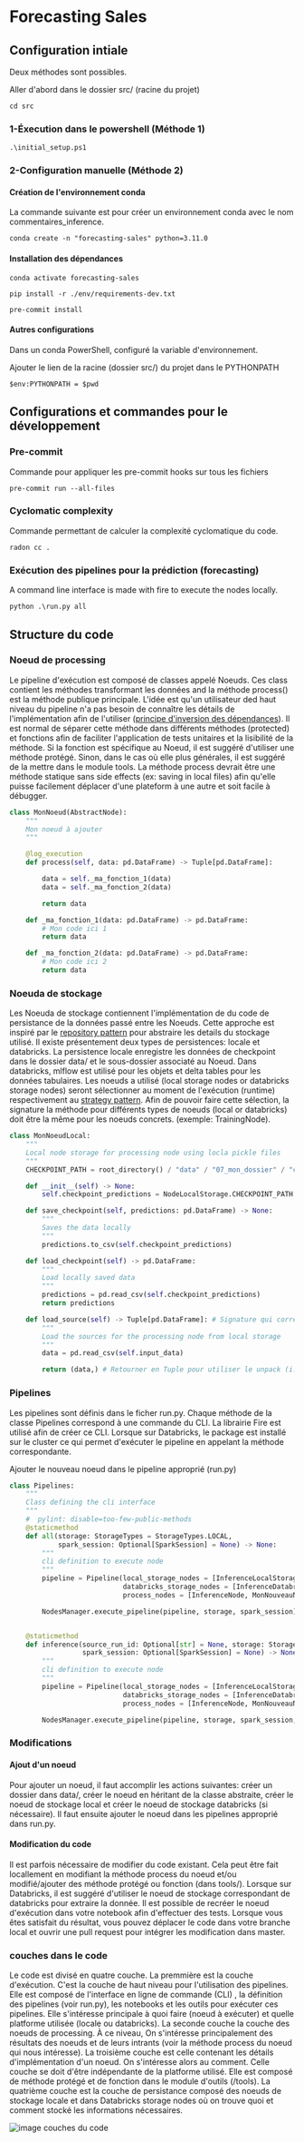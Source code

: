 # Forecasting Sales

## Configuration intiale

Deux méthodes sont possibles.

Aller d'abord dans le dossier src/ (racine du projet)

```
cd src
```
### 1-Éxecution dans le powershell (Méthode 1)

```
.\initial_setup.ps1
```

### 2-Configuration manuelle (Méthode 2)

#### Création de l'environnement conda 

La commande suivante est pour créer un environnement conda avec le nom commentaires_inference.

```
conda create -n "forecasting-sales" python=3.11.0
```

#### Installation des dépendances

```
conda activate forecasting-sales
```

```
pip install -r ./env/requirements-dev.txt
```

```
pre-commit install
```
#### Autres configurations

Dans un conda PowerShell, configuré la variable d'environnement.

Ajouter le lien de la racine (dossier src/) du projet dans le PYTHONPATH
```
$env:PYTHONPATH = $pwd
```

## Configurations et commandes pour le développement

### Pre-commit

Commande pour appliquer les pre-commit hooks sur tous les fichiers

```
pre-commit run --all-files
```

### Cyclomatic complexity

Commande permettant de calculer la complexité cyclomatique du code.

```
radon cc .
```

### Exécution des pipelines pour la prédiction (forecasting)
 
 A command line interface is made with fire to execute the nodes locally.
```
python .\run.py all
```

## Structure du code

### Noeud de processing

Le pipeline d'exécution est composé de classes appelé Noeuds. Ces class contient les méthodes transformant les données and la méthode process() est la méthode publique principale. L'idée est qu'un utilisateur ded haut niveau du pipeline n'a pas besoin de connaître les détails de l'implémentation afin de l'utiliser ([principe d'inversion des dépendances](https://fr.wikipedia.org/wiki/Inversion_des_d%C3%A9pendances)). Il est normal de séparer cette méthode dans différents méthodes (protected) et fonctions afin de faciliter l'application de tests unitaires et la lisibilité de la méthode. Si la fonction est spécifique au Noeud, il est suggéré d'utiliser une méthode protégé. Sinon, dans le cas où elle plus générales, il est suggéré de la mettre dans le module tools. La méthode process devrait être une méthode statique sans side effects (ex: saving in local files) afin qu'elle puisse facilement déplacer d'une plateform à une autre et soit facile à débugger.

```python
class MonNoeud(AbstractNode):
    """
    Mon noeud à ajouter
    """

    @log_execution
    def process(self, data: pd.DataFrame) -> Tuple[pd.DataFrame]:

        data = self._ma_fonction_1(data)
        data = self._ma_fonction_2(data)

        return data

    def _ma_fonction_1(data: pd.DataFrame) -> pd.DataFrame:
        # Mon code ici 1
        return data

    def _ma_fonction_2(data: pd.DataFrame) -> pd.DataFrame:
        # Mon code ici 2
        return data

```

### Noeuda de stockage

Les Noeuda de stockage contiennent l'implémentation de du code de persistance de la données passé entre les Noeuds. Cette approche est inspiré par le [repository pattern](https://www.cosmicpython.com/book/chapter_02_repository.html) pour abstraire les details du stockage utilisé. Il existe présentement deux types de persistences: locale et databricks. La persistence locale enregistre les données de checkpoint dans le dossier data/  et le sous-dossier associaté au Noeud. Dans databricks, mlflow est utilisé pour les objets et delta tables pour les données tabulaires. Les noeuds a utilisé (local storage nodes or databricks storage nodes) seront sélectionner au moment de l'exécution (runtime) respectivement au [strategy pattern](https://en.wikipedia.org/wiki/Strategy_pattern). Afin de pouvoir faire cette sélection, la signature la méthode pour différents types de noeuds (local or databricks) doit être la même pour les noeuds concrets. (exemple: TrainingNode).

```python
class MonNoeudLocal:
    """
    Local node storage for processing node using locla pickle files
    """
    CHECKPOINT_PATH = root_directory() / "data" / "07_mon_dossier" / "checkpoint_file.pkl"

    def __init__(self) -> None:
        self.checkpoint_predictions = NodeLocalStorage.CHECKPOINT_PATH

    def save_checkpoint(self, predictions: pd.DataFrame) -> None:
        """
        Saves the data locally
        """
        predictions.to_csv(self.checkpoint_predictions)

    def load_checkpoint(self) -> pd.DataFrame:
        """
        Load locally saved data
        """
        predictions = pd.read_csv(self.checkpoint_predictions)
        return predictions

    def load_source(self) -> Tuple[pd.DataFrame]: # Signature qui correspond à celle la méthode process du noeud associté
        """
        Load the sources for the processing node from local storage
        """
        data = pd.read_csv(self.input_data)

        return (data,) # Retourner en Tuple pour utiliser le unpack (i.e. *sources)
```

### Pipelines

Les pipelines sont définis dans le ficher run.py. Chaque méthode de la classe Pipelines correspond à une commande du CLI. La librairie Fire est utilisé afin de créer ce CLI. Lorsque sur Databricks, le package est installé sur le cluster ce qui permet d'exécuter le pipeline en appelant la méthode correspondante.

Ajouter le nouveau noeud dans le pipeline approprié (run.py)

```python
class Pipelines:
    """
    Class defining the cli interface
    """
    #  pylint: disable=too-few-public-methods
    @staticmethod
    def all(storage: StorageTypes = StorageTypes.LOCAL,
            spark_session: Optional[SparkSession] = None) -> None:
        """
        cli definition to execute node
        """
        pipeline = Pipeline(local_storage_nodes = [InferenceLocalStorage, MonNouveauNoeudStorageLocal],
                            databricks_storage_nodes = [InferenceDatabricksStorage, MonNouveauNoeudStorageDatabricks],
                            process_nodes = [InferenceNode, MonNouveauNoeud])

        NodesManager.execute_pipeline(pipeline, storage, spark_session)


    @staticmethod
    def inference(source_run_id: Optional[str] = None, storage: StorageTypes = StorageTypes.LOCAL,
                  spark_session: Optional[SparkSession] = None) -> None:
        """
        cli definition to execute node
        """
        pipeline = Pipeline(local_storage_nodes = [InferenceLocalStorage, MonNouveauNoeudStorageLocal],
                            databricks_storage_nodes = [InferenceDatabricksStorage, MonNouveauNoeudStorageDatabricks],
                            process_nodes = [InferenceNode, MonNouveauNoeud])

        NodesManager.execute_pipeline(pipeline, storage, spark_session, source_run_id)
```

### Modifications

#### Ajout d'un noeud

Pour ajouter un noeud, il faut accomplir les actions suivantes: créer un dossier dans data/, créer le noeud en héritant de la classe abstraite, créer le noeud de stockage local et créer le noeud de stockage databricks (si nécessaire). Il faut ensuite ajouter le noeud dans les pipelines approprié dans run.py.

#### Modification du code

Il est parfois nécessaire de modifier du code existant. Cela peut être fait locallement en modifiant la méthode process du noeud et/ou modifié/ajouter des méthode protégé ou fonction (dans  tools/). Lorsque sur Databricks, il est suggéré d'utiliser le noeud de stockage correspondant de databricks pour extraire la donnée. Il est possible de recréer le noeud d'exécution dans votre notebook afin d'effectuer des tests. Lorsque vous êtes satisfait du résultat, vous pouvez déplacer le code dans votre branche local et ouvrir une pull request pour intégrer les modification dans master.

### couches dans le code

Le code est divisé en quatre couche. La premmière est la couche d'exécution. C'est la couche de haut niveau pour l'utilisation des pipelines. Elle est composé de l'interface en ligne de commande (CLI) , la définition des pipelines (voir run.py), les notebooks et les outils pour exécuter ces pipelines. Elle s'intéresse principale à quoi faire (noeud à exécuter) et quelle platforme utilisée (locale ou databricks). La seconde couche la couche des noeuds de processing. À ce niveau, On s'intéresse principalement des résultats des noeuds et de leurs intrants (voir la méthode process du noeud qui nous intéresse). La troisième couche est celle contenant les détails d'implémentation d'un noeud. On s'intéresse alors au comment. Celle couche se doit d'être indépendante de la platforme utilisé. Elle est composé de méthode protégé et de fonction dans le module d'outils (/tools).  La quatrième couche est la couche de persistance composé des noeuds de stockage locale et dans Databricks storage nodes où on trouve quoi et comment stocké les informations nécessaires.

![image couches du code](./docs/couches_code.png "couches du code")